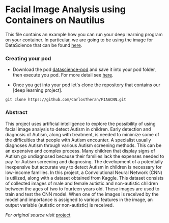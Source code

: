
# Facial Image Analysis using Containers on Nautilus

This file contains an example how you can run your deep learning program on your container. In particular, we are going to be using 
the image for DataScience that can be found [here](https://gitlab.nrp-nautilus.io/prp/jupyter-stack/container_registry/).

### Creating your pod 

* Download the pod [datascience-pod](https://github.com/CarlosTheran/NautilusTutorial/blob/main/example/datascience-pod.yaml) 
and save it into your pod folder, then execute you pod. For more detail see [here](https://github.com/CarlosTheran/NautilusTutorial/blob/main/creating%20executing%20a%20pod/kubectl_pods.md).

* Once you get into your pod let's clone the repository that contains our [deep learning project].
```
git clone https://github.com/CarlosTheran/FIAACNN.git
```



### Abstract
This project uses artificial intelligence to explore the possibility of using facial image analysis to detect Autism in children. Early detection and diagnosis of Autism, along with treatment, is needed to minimize some of the difficulties that people with Autism encounter. A specialist usually diagnoses Autism through various Autism screening methods. This can be an expensive and complex process. Many children that display signs of Autism go undiagnosed because their families lack the expenses needed to pay for Autism screening and diagnosing. The development of a potentially inexpensive but accurate way to detect Autism in children is necessary for low-income families. In this project, a Convolutional Neural Network (CNN) is utilized, along with a dataset obtained from Kaggle. This dataset consists of collected images of male and female autistic and non-autistic children between the ages of two to fourteen years old. These images are used to train and test the CNN model. When one of the images is received by the model and importance is assigned to various features in the image, an output variable (autistic or non-autistic) is received.

*For original source visit* [project](https://cybertraining-dsc.github.io/report/su21-reu-378/project/)

